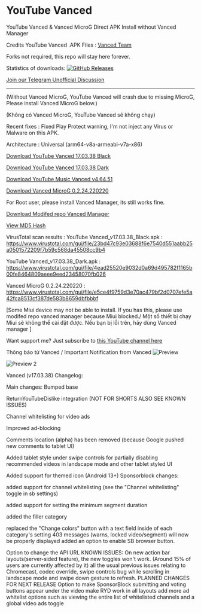 # YouTube Vanced
YouTube Vanced &amp; Vanced MicroG Direct APK Install without Vanced Manager

Credits YouTube Vanced .APK Files : [Vanced Team](https://github.com/TeamVanced)

Forks not required, this repo will stay here forever.

Statistics of downloads:
[![GitHub Releases](https://img.shields.io/github/downloads/cuynu/ytvanced/latest/total?logo=github)](https://github.com/cuynu/ytvanced)

[Join our Telegram Unofficial Discussion](https://t.me/cuynuytvanced)
____________________________________________________

(Without Vanced MicroG, YouTube Vanced will crash due to missing MicroG, Please install Vanced MicroG below.)

(Không có Vanced MicroG, YouTube Vanced sẽ không chạy)

Recent fixes : Fixed Play Protect warning, I'm not inject any Virus or Malware on this APK.

Architecture : Universal (arm64-v8a-armeabi-v7a-x86)


[Download YouTube Vanced 17.03.38 Black](https://github.com/cuynu/ytvanced/releases/download/17.03.38/YouTube_Vanced_v17.03.38_Black.apk)

[Download YouTube Vanced 17.03.38 Dark](https://github.com/cuynu/ytvanced/releases/download/17.03.38/YouTube_Vanced_v17.03.38_Dark.apk)

[Download YouTube Music Vanced v4.64.51](https://github.com/cuynu/ytvanced/releases/download/17.03.38/Youtube_Music_v4.64.51.apk)

[Download Vanced MicroG 0.2.24.220220](https://github.com/cuynu/ytvanced/releases/download/17.03.38/Vanced.microG_0.2.24.220220.apk)

For Root user, please install Vanced Manager, its still works fine. 

[Download Modifed repo Vanced Manager](https://github.com/KhanhNguyen9872/KhanhNguyen9872_VN/releases/download/v2.6.2/VC_Manager_Lau_KhanhNguyen9872.apk)

[View MD5 Hash](https://github.com/cuynu/ytvanced/wiki/MD5Hash)

VirusTotal scan results :
YouTube Vanced_v17.03.38_Black.apk : https://www.virustotal.com/gui/file/23bd47c93e03688f6e7540d551aabb25a0501572209f7b59c568da45508cc9b4

YouTube Vanced_v17.03.38_Dark.apk : https://www.virustotal.com/gui/file/4ead25520e9032d0a69d495782f1165b00fe8464809aeee9eed23458070fb026

Vanced MicroG 0.2.24.220220 : https://www.virustotal.com/gui/file/e5ce4f9759d3e70ac479bf2d0707efe5a42fca8513cf387de583b8659dbfbbbf

[Some Miui device may not be able to install. If you has this, please use modifed repo vanced manager because Miui blocked./ Một số thiết bị chạy Miui sẽ không thể cài đặt được. Nếu bạn bị lỗi trên, hãy dùng Vanced manager
]


Want support me? Just subscribe to [this YouTube channel here](https://m.youtube.com/cuynudtw)


Thông báo từ Vanced / Important Notification from Vanced
![Preview](https://files.catbox.moe/ricm16.jpg)

![Preview 2](https://files.catbox.moe/il0n3d.png)

Vanced (v17.03.38)
Changelog:

Main changes:
Bumped base

ReturnYouTubeDislike integration (NOT FOR SHORTS ALSO SEE KNOWN ISSUES)

Channel whitelisting for video ads

Improved ad-blocking

Comments location (alpha) has been removed (because Google pushed new comments to tablet UI)

Added tablet style under swipe controls for partially disabling recommended videos in landscape mode and other tablet styled UI

Added support for themed icon (Android 13+) Sponsorblock changes:

added support for channel whitelisting (see the "Channel whitelisting" toggle in sb settings)

added support for setting the minimum segment duration

added the filler category

replaced the "Change colors" button with a text field inside of each category's setting
403 messages (warns, locked video/segment) will now be properly displayed
added an option to enable SB browser button.

Option to change the API URL KNOWN ISSUES:
On new action bar layouts(server-sided feature), the new toggles won't work. (Around 15% of users are currently affected by it)
all the usual previous issues relating to Chromecast, codec override, swipe controls bug while scrolling in landscape mode and swipe down gesture to refresh. PLANNED CHANGES FOR NEXT RELEASE
Option to make SponsorBlock submitting and voting buttons appear under the video
make RYD work in all layouts
add more ad whitelist options such as viewing the entire list of whitelisted channels and a global video ads toggle
